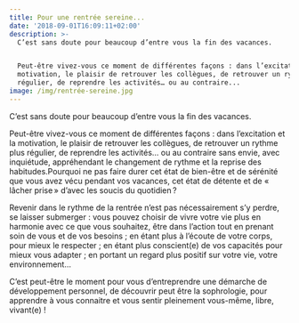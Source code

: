 ```yaml
---
title: Pour une rentrée sereine...
date: '2018-09-01T16:09:11+02:00'
description: >-
  C’est sans doute pour beaucoup d’entre vous la fin des vacances.


  Peut-être vivez-vous ce moment de différentes façons : dans l’excitation et la
  motivation, le plaisir de retrouver les collègues, de retrouver un rythme plus
  régulier, de reprendre les activités… ou au contraire...
image: /img/rentrée-sereine.jpg
---
```

C’est sans doute pour beaucoup d’entre vous la fin des vacances.

Peut-être vivez-vous ce moment de différentes façons : dans l’excitation et la motivation, le plaisir de retrouver les collègues, de retrouver un rythme plus régulier, de reprendre les activités… ou au contraire sans envie, avec inquiétude, appréhendant le changement de rythme et la reprise des habitudes.Pourquoi ne pas faire durer cet état de bien-être et de sérénité que vous avez vécu pendant vos vacances, cet état de détente et de « lâcher prise » d’avec les soucis du quotidien ?

Revenir dans le rythme de la rentrée n’est pas nécessairement s’y perdre, se laisser submerger : vous pouvez choisir de vivre votre vie plus en harmonie avec ce que vous souhaitez, être dans l’action tout en prenant soin de vous et de vos besoins ; en étant plus à l’écoute de votre corps, pour mieux le respecter ; en étant plus conscient(e) de vos capacités pour mieux vous adapter ; en portant un regard plus positif sur votre vie, votre environnement…

C’est peut-être le moment pour vous d’entreprendre une démarche de développement personnel, de découvrir peut être la sophrologie, pour apprendre à vous connaitre et vous sentir pleinement vous-même, libre, vivant(e) !
